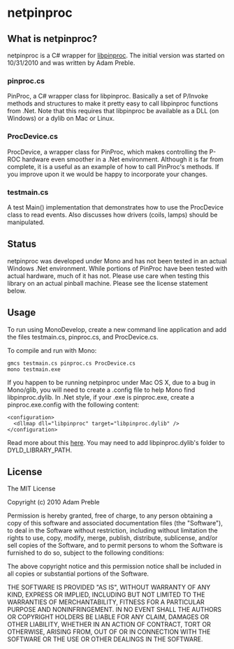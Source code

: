 # netpinproc

## What is netpinproc?

netpinproc is a C# wrapper for [libpinproc](http://github.com/preble/libpinproc).
The initial version was started on 10/31/2010 and was written by Adam Preble.

### pinproc.cs

PinProc, a C# wrapper class for libpinproc.  Basically a set of P/Invoke methods and structures to make it pretty easy to call libpinproc functions from .Net.  Note that this requires that libpinproc be available as a DLL (on Windows) or a dylib on Mac or Linux.

### ProcDevice.cs

ProcDevice, a wrapper class for PinProc, which makes controlling the P-ROC hardware even smoother in a .Net environment.  Although it is far from complete, it is a useful as an example of how to call PinProc's methods.  If you improve upon it we would be happy to incorporate your changes.

### testmain.cs

A test Main() implementation that demonstrates how to use the ProcDevice class to read events.  Also discusses how drivers (coils, lamps) should be manipulated.


## Status

netpinproc was developed under Mono and has not been tested in an actual Windows .Net environment.  While portions of PinProc have been tested with actual hardware, much of it has not.  Please use care when testing this library on an actual pinball machine.  Please see the license statement below.


## Usage

To run using MonoDevelop, create a new command line application and add the files testmain.cs, pinproc.cs, and ProcDevice.cs.

To compile and run with Mono:

    gmcs testmain.cs pinproc.cs ProcDevice.cs
    mono testmain.exe

If you happen to be running netpinproc under Mac OS X, due to a bug in Mono/glib, you will need to create a .config file to help Mono find libpinproc.dylib.  In .Net style, if your .exe is pinproc.exe, create a pinproc.exe.config with the following content:

    <configuration>
      <dllmap dll="libpinproc" target="libpinproc.dylib" />
    </configuration>

Read more about this [here](http://www.mono-project.com/Interop_with_Native_Libraries#Library_Names).  You may need to add libpinproc.dylib's folder to DYLD\_LIBRARY\_PATH.


## License

The MIT License

Copyright (c) 2010 Adam Preble

Permission is hereby granted, free of charge, to any person obtaining a copy
of this software and associated documentation files (the "Software"), to deal
in the Software without restriction, including without limitation the rights
to use, copy, modify, merge, publish, distribute, sublicense, and/or sell
copies of the Software, and to permit persons to whom the Software is
furnished to do so, subject to the following conditions:

The above copyright notice and this permission notice shall be included in
all copies or substantial portions of the Software.

THE SOFTWARE IS PROVIDED "AS IS", WITHOUT WARRANTY OF ANY KIND, EXPRESS OR
IMPLIED, INCLUDING BUT NOT LIMITED TO THE WARRANTIES OF MERCHANTABILITY,
FITNESS FOR A PARTICULAR PURPOSE AND NONINFRINGEMENT. IN NO EVENT SHALL THE
AUTHORS OR COPYRIGHT HOLDERS BE LIABLE FOR ANY CLAIM, DAMAGES OR OTHER
LIABILITY, WHETHER IN AN ACTION OF CONTRACT, TORT OR OTHERWISE, ARISING FROM,
OUT OF OR IN CONNECTION WITH THE SOFTWARE OR THE USE OR OTHER DEALINGS IN
THE SOFTWARE.
